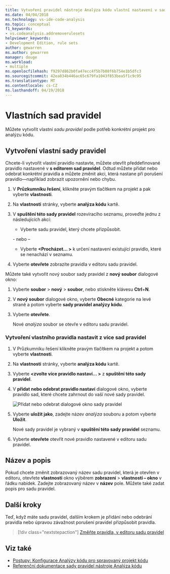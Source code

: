 ```yaml
---
title: Vytvoření pravidel nástroje Analýza kódu vlastní nastavení v sadě Visual Studio
ms.date: 04/04/2018
ms.technology: vs-ide-code-analysis
ms.topic: conceptual
f1_keywords:
- vs.codeanalysis.addremoverulesets
helpviewer_keywords:
- Development Edition, rule sets
author: gewarren
ms.author: gewarren
manager: douge
ms.workload:
- multiple
ms.openlocfilehash: f9297d862b0fa47ecc4f5b7b08f6b754e1b5dfc3
ms.sourcegitcommit: 42ea834b446ac65c679fa1043f853bea5f1c9c95
ms.translationtype: MT
ms.contentlocale: cs-CZ
ms.lasthandoff: 04/19/2018
---
```

# <a name="custom-rule-sets"></a>Vlastních sad pravidel

Můžete vytvořit vlastní *sadu pravidel* podle potřeb konkrétní projekt pro analýzu kódu.

## <a name="create-a-custom-rule-set"></a>Vytvoření vlastní sady pravidel

Chcete-li vytvořit vlastní pravidlo nastavte, můžete otevřít předdefinované pravidlo nastavené v **s editorem sad pravidel**. Odtud můžete přidat nebo odebrat konkrétní pravidla a můžete změnit akci, která nastane při porušení pravidlo&mdash;například zobrazit upozornění nebo chybu.

1. V **Průzkumníku řešení**, klikněte pravým tlačítkem na projekt a pak vyberte **vlastnosti**.

2. Na **vlastnosti** stránky, vyberte **analýza kódu** kartě.

3. V **spuštění této sady pravidel** rozevíracího seznamu, proveďte jednu z následujících akcí:

    - Vyberte sadu pravidel, který chcete přizpůsobit.

     \- nebo –

    - Vyberte  **\<Procházet... >** k určení nastavení existující pravidlo, které se nenachází v seznamu.

4. Vyberte **otevřete** zobrazíte pravidla v editoru sadu pravidel.

Můžete také vytvořit nový soubor sady pravidel z **nový soubor** dialogové okno:

1. Vyberte **soubor** > **nový** > **soubor**, nebo stiskněte klávesu **Ctrl**+**N**.

2. V **nový soubor** dialogové okno, vyberte **Obecné** kategorie na levé straně a potom vyberte **sady pravidel analýzy kódu**.

3. Vyberte **otevřete**.

   Nové *analýza* soubor se otevře v editoru sadu pravidel.

### <a name="create-a-custom-rule-set-from-multiple-rule-sets"></a>Vytvoření vlastního pravidla nastavit z více sad pravidel

1. V Průzkumníku řešení klikněte pravým tlačítkem na projekt a potom vyberte **vlastnosti**.

2. Na **vlastnosti** stránky, vyberte **analýza kódu** kartě.

3. Vyberte  **\<zvolte více pravidlo nastaví... >** z **spuštění této sady pravidel**.

4. V **přidat nebo odebrat pravidlo nastaví** dialogové okno, vyberte pravidlo sad, které chcete zahrnout do vaší nové sady pravidel.

   ![Přidat nebo odebrat dialogové okno sady pravidel](media/add-remove-rule-sets.png)

5. Vyberte **uložit jako**, zadejte název *analýza* souboru a potom vyberte **Uložit**.

   Nové sady pravidel je vybraný v **spuštění této sady pravidel** seznamu.

6. Vyberte **otevřete** otevřít nové pravidlo nastavené v editoru sadu pravidel.

## <a name="name-and-description"></a>Název a popis

Pokud chcete změnit zobrazovaný název sadu pravidel, která je otevřen v editoru, otevřete **vlastnosti** okno výběrem **zobrazení** > **vlastnosti – okno** v řádku nabídek. Zadejte zobrazovaný název v **název** pole. Můžete také zadat popis pro sadu pravidel.

## <a name="next-steps"></a>Další kroky

Teď, když máte sadu pravidel, dalším krokem je přidání nebo odebrání pravidla nebo úpravou závažnost porušení pravidel přizpůsobit pravidla.

> [!div class="nextstepaction"]
> [Změňte pravidla, v editoru sadu pravidel](../code-quality/working-in-the-code-analysis-rule-set-editor.md)

## <a name="see-also"></a>Viz také

- [Postupy: Konfigurace Analýzy kódu pro spravovaný projekt kódu](../code-quality/how-to-configure-code-analysis-for-a-managed-code-project.md)
- [Referenční dokumentace sady pravidel nástroje Analýza kódu](../code-quality/rule-set-reference.md)